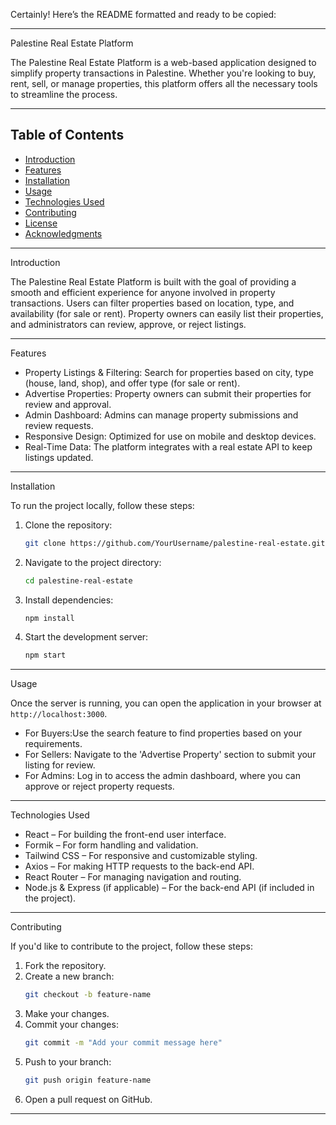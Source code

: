 Certainly! Here’s the README formatted and ready to be copied:

---

 Palestine Real Estate Platform

The Palestine Real Estate Platform is a web-based application designed to simplify property transactions in Palestine. Whether you're looking to buy, rent, sell, or manage properties, this platform offers all the necessary tools to streamline the process.

---

## Table of Contents

- [Introduction](#introduction)
- [Features](#features)
- [Installation](#installation)
- [Usage](#usage)
- [Technologies Used](#technologies-used)
- [Contributing](#contributing)
- [License](#license)
- [Acknowledgments](#acknowledgments)

---

 Introduction

The Palestine Real Estate Platform is built with the goal of providing a smooth and efficient experience for anyone involved in property transactions. Users can filter properties based on location, type, and availability (for sale or rent). Property owners can easily list their properties, and administrators can review, approve, or reject listings.

---

 Features

- Property Listings & Filtering: Search for properties based on city, type (house, land, shop), and offer type (for sale or rent).
- Advertise Properties: Property owners can submit their properties for review and approval.
- Admin Dashboard: Admins can manage property submissions and review requests.
- Responsive Design: Optimized for use on mobile and desktop devices.
- Real-Time Data: The platform integrates with a real estate API to keep listings updated.

---

 Installation

To run the project locally, follow these steps:

1. Clone the repository:
    ```bash
    git clone https://github.com/YourUsername/palestine-real-estate.git
    ```
2. Navigate to the project directory:
    ```bash
    cd palestine-real-estate
    ```
3. Install dependencies:
    ```bash
    npm install
    ```
4. Start the development server:
    ```bash
    npm start
    ```

---

 Usage

Once the server is running, you can open the application in your browser at `http://localhost:3000`.

- For Buyers:Use the search feature to find properties based on your requirements.
- For Sellers: Navigate to the 'Advertise Property' section to submit your listing for review.
- For Admins: Log in to access the admin dashboard, where you can approve or reject property requests.

---

 Technologies Used

- React – For building the front-end user interface.
- Formik – For form handling and validation.
- Tailwind CSS – For responsive and customizable styling.
- Axios – For making HTTP requests to the back-end API.
- React Router – For managing navigation and routing.
- Node.js & Express (if applicable) – For the back-end API (if included in the project).

---

 Contributing

If you'd like to contribute to the project, follow these steps:

1. Fork the repository.
2. Create a new branch:
    ```bash
    git checkout -b feature-name
    ```
3. Make your changes.
4. Commit your changes:
    ```bash
    git commit -m "Add your commit message here"
    ```
5. Push to your branch:
    ```bash
    git push origin feature-name
    ```
6. Open a pull request on GitHub.
---



